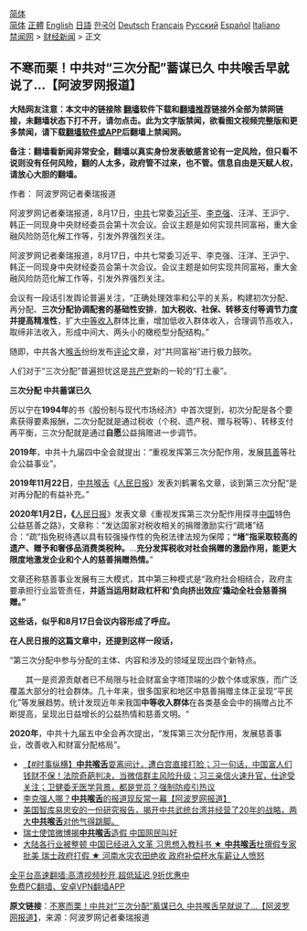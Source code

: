  <!-- 面包屑导航 --> <div class="breadcrumb"><!-- GTranslate: https://gtranslate.io/ -->  <div class="switcher notranslate">  <div class="selected">  <a href="#" onclick="return false;"> 简体</a>  </div>  <div class="option">  <a href="https://www.bannedbook.org" onclick="doGTranslate('zh-CN|zh-CN');jQuery('div.switcher div.selected a').html(jQuery(this).html());return false;" title="简体中文" class="nturl selected"> 简体</a>  <a href="https://www.bannedbook.org/zh-tw/" onclick="doGTranslate('zh-CN|zh-TW');jQuery('div.switcher div.selected a').html(jQuery(this).html());return false;" title="繁體中文" class="nturl"> 正體</a>  <a href="https://www.bannedbook.org/en/" onclick="doGTranslate('zh-CN|en');jQuery('div.switcher div.selected a').html(jQuery(this).html());return false;" title="English" class="nturl"> English</a>  <a href="https://www.bannedbook.org/ja/" onclick="doGTranslate('zh-CN|ja');jQuery('div.switcher div.selected a').html(jQuery(this).html());return false;" title="日本語" class="nturl"> 日語</a>  <a href="https://www.bannedbook.org/ko/" onclick="doGTranslate('zh-CN|ko');jQuery('div.switcher div.selected a').html(jQuery(this).html());return false;" title="한국어" class="nturl"> 한국어</a>  <a href="https://www.bannedbook.org/de/" onclick="doGTranslate('zh-CN|de');jQuery('div.switcher div.selected a').html(jQuery(this).html());return false;" title="Deutsch" class="nturl"> Deutsch</a>  <a href="https://www.bannedbook.org/fr/" onclick="doGTranslate('zh-CN|fr');jQuery('div.switcher div.selected a').html(jQuery(this).html());return false;" title="Français" class="nturl"> Français</a>  <a href="https://www.bannedbook.org/ru/" onclick="doGTranslate('zh-CN|ru');jQuery('div.switcher div.selected a').html(jQuery(this).html());return false;" title="Русский" class="nturl"> Русский</a>  <a href="https://www.bannedbook.org/es/" onclick="doGTranslate('zh-CN|es');jQuery('div.switcher div.selected a').html(jQuery(this).html());return false;" title="Español" class="nturl"> Español</a>  <a href="https://www.bannedbook.org/it/" onclick="doGTranslate('zh-CN|it');jQuery('div.switcher div.selected a').html(jQuery(this).html());return false;" title="Italiano" class="nturl"> Italiano</a>  </div>  </div>      <div class='breadcrumb-sub'><!-- Breadcrumb NavXT 6.3.0 --> <a href="https://www.bannedbook.org/" class="home">禁闻网</a> &gt; <a href="https://www.bannedbook.org/bnews/finance/" class="category">财经新闻</a> &gt; 正文</div></div><h2>不寒而栗！中共对“三次分配”蓄谋已久 中共喉舌早就说了...【阿波罗网报道】</h2> <p class="notice"><b>大陆网友注意：本文中的链接除 <a href="https://github.com/bannedbook/fanqiang" >翻墙</a>软件下载和<a href="https://github.com/killgcd/justmysocks/blob/master/README.md">翻墙推荐</a>链接外全部为禁网链接，未翻墙状态下打不开，请勿点击。此为文字版禁闻，欲看图文视频完整版和更多禁闻，请下载<a href="https://github.com/bannedbook/fanqiang">翻墙软件或APP</a>后翻墙上禁闻网。</p><p>备注：翻墙看新闻非常安全，翻墙以真实身份发表敏感言论有一定风险，但只看不说则没有任何风险，翻的人太多，政府管不过来，也不管。信息自由是天赋人权，请放心大胆的翻墙。</b></p>  <div class="entry"> <p>作者： 阿波罗网记者秦瑞报道</p> <p id="summary">阿波罗网记者秦瑞报道，8月17日，<a href="https://www.bannedbook.org/bnews/tag/%e4%b8%ad%e5%85%b1/" class="st_tag internal_tag" rel="tag" title="标签 中共 下的日志">中共</a>七常委<a href="https://www.bannedbook.org/bnews/tag/%e4%b9%a0%e8%bf%91%e5%b9%b3/" class="st_tag internal_tag" rel="tag" title="标签 习近平 下的日志">习近平</a>、<a href="https://www.bannedbook.org/bnews/tag/%e6%9d%8e%e5%85%8b%e5%bc%ba/" class="st_tag internal_tag" rel="tag" title="标签 李克强 下的日志">李克强</a>、汪洋、王沪宁、韩正一同现身中央财经委员会第十次会议。会议主题是如何实现共同富裕，重大金融风险防范化解工作等，引发外界强烈关注。</p> <p>阿波罗网记者秦瑞报道，8月17日，中共七常委习近平、李克强、汪洋、王沪宁、韩正一同现身中央财经委员会第十次会议。会议主题是如何实现共同富裕，重大金融风险防范化解工作等，引发外界强烈关注。</p> <p>会议有一段话引发舆论普遍关注，“正确处理效率和公平的关系，构建初次分配、再分配、<strong>三次分配协调配套的基础性安排</strong>，<strong>加大税收、社保、转移支付等调节力度并提高精准性</strong>，扩大<a href="https://www.bannedbook.org/bnews/tag/%E4%B8%AD%E7%AD%89%E6%94%B6%E5%85%A5/" class="st_tag internal_tag" rel="tag" title="标签 中等收入 下的日志">中等收入</a>群体比重，增加低收入群体收入，合理调节高收入，取缔非法收入，形成中间大、两头小的橄榄型分配结构。”</p>  <p>随即，中共各大<a href="https://www.bannedbook.org/bnews/tag/%E5%96%89%E8%88%8C/" class="st_tag internal_tag" rel="tag" title="标签 喉舌 下的日志">喉舌</a>纷纷发布<span class='wp_keywordlink_affiliate'><a href="https://www.bannedbook.org/bnews/comments/" title="新闻评论" target="_blank">评论</a></span>文章，对“共同富裕”进行极力鼓吹。</p> <p>人们对于“三次分配”普遍担忧这是<a href="https://www.bannedbook.org/bnews/tag/%e5%85%b1%e4%ba%a7%e5%85%9a/" class="st_tag internal_tag" rel="tag" title="标签 共产党 下的日志">共产党</a>新的一轮的“打土豪”。</p> <p><strong>三次分配 中共蓄谋已久</strong></p> <p>厉以宁在<strong>1994年</strong>的书《股份制与现代市场经济》中首次提到，初次分配是各个要素获得要素报酬，二次分配就是通过税收（个税、遗产税、赠与税等）、转移支付再平衡，三次分配就是通过<strong>自愿</strong>公益捐赠进一步调节。</p>  <p><strong>2019年</strong>，中共十九届四中全会就提出：“重视发挥第三次分配作用，发展<a href="https://www.bannedbook.org/bnews/tag/%e6%85%88%e5%96%84/" class="st_tag internal_tag" rel="tag" title="标签 慈善 下的日志">慈善</a>等社会公益事业”。</p> <p><strong>2019年11月22日</strong>，<a href="https://www.bannedbook.org/bnews/tag/%e4%b8%ad%e5%85%b1%e5%96%89%e8%88%8c/" class="st_tag internal_tag" rel="tag" title="标签 中共喉舌 下的日志">中共喉舌</a>《<span class='wp_keywordlink'><a href="https://www.bannedbook.org/forum2/topic109.html" title="透视人民日报" target="_blank">人民日报</a></span>》发表刘鹤署名文章，谈到第三次分配“是对再分配的有益补充。”</p> <p><strong>2020年1月2日，《</strong><a href="https://www.bannedbook.org/bnews/tag/%e4%ba%ba%e6%b0%91%e6%97%a5%e6%8a%a5/" class="st_tag internal_tag" rel="tag" title="标签 人民日报 下的日志">人民日报</a>》发表文章《重视发挥第三次分配作用探寻<span class='wp_keywordlink_affiliate'><a href="https://www.bannedbook.org/" title="中国" target="_blank">中国</a></span>特色公益慈善之路》，文章称：“发达国家对税收相关的捐赠激励实行“疏堵”结合：“疏”指免税待遇以具有较强操作性的免税法律法规为保障；<strong>“堵”指采取较高的遗产、赠予和奢侈品消费类税种。</strong>&#8230;<strong>充分发挥税收对社会捐赠的激励作用，能更大限度地激发企业和个人的慈善捐赠热情。</strong>”</p> <p>文章还称慈善事业发展有三大模式，其中第三种模式是“政府社会相结合，政府主要承担行业监管责任，<strong>并适当运用财政杠杆和&#8217;负向挤出效应&#8217;撬动全社会慈善捐赠。”</strong></p>  <p><strong>这些话，似乎和8月17日会议内容形成了呼应。</strong></p> <p><strong>在人民日报的这篇文章中，还提到这样一段话，</strong></p> <p>“第三次分配中参与分配的主体、内容和涉及的领域呈现出四个新特点。</p> <p>　　其一是资源贡献者已不局限与社会财富金字塔顶端的少数个体或家族，而广泛覆盖大部分的社会群体。几十年来，很多国家和地区中慈善捐赠主体正呈现“平民化”等发展趋势。统计发现近年来我国<strong>中等收入群体</strong>在各类基金会中的捐赠占比不断提高，呈现出日益增长的公益热情和慈善文明。“</p>  <p><strong>2020年</strong>，中共十九届五中全会再次提出，“发挥第三次分配作用，发展慈善事业，改善收入和财富分配格局”。</p> <ul class='op-related-articles' title='相关阅读'> <li><a href='https://www.bannedbook.org/bnews/bannedvideo/20210819/1608891.html' target='_blank'>【#时事纵横】<b>中共喉舌</b>耍离间计，遭白宫直接打脸；习一句话，中国富人们钱财不保！法院奇葩判决，当微信群主风险升级；习三亲信火速升官，仕途受关注；卫健委无医学背景，都是党员？强制防疫引热议</a></li> <li><a href='https://www.bannedbook.org/bnews/topimagenews/20210818/1608433.html' target='_blank'>李克强人哪？<b>中共喉舌</b>的报道现反常一幕【阿波罗网报道】</a></li> <li><a href='https://www.bannedbook.org/bnews/bannedvideo/20210815/1606774.html' target='_blank'>美国智库易思安的一份研究报告，揭开中共武统台湾并经营了20年的战略，两大<b>中共喉舌</b>对他气得跳脚。</a></li> <li><a href='https://www.bannedbook.org/bnews/bannedvideo/20210813/1605568.html' target='_blank'>瑞士使馆微博揭<b>中共喉舌</b>造假 中国网民叫好</a></li> <li><a href='https://www.bannedbook.org/bnews/bannedvideo/20210812/1604773.html' target='_blank'>大陆各行业被整顿 中国已经进入文革 习思想入教科书 ★  <b>中共喉舌</b>杜撰假专家批美 瑞士政府打假 ★   河南水灾农田绝收 政府补偿杯水车薪让人愤怒</a></li> </ul> <p class="texttj"> <a href="https://github.com/bannedbook/fanqiang/wiki/V2ray%E6%9C%BA%E5%9C%BA" target="_blank">全平台高速翻墙:高清视频秒开,超低延迟,9折优惠中</a><br/> <a href="https://github.com/bannedbook/fanqiang/wiki/%E7%A6%81%E9%97%BB%E7%BD%91%E5%AE%89%E5%8D%93%E7%BF%BB%E5%A2%99%E6%96%B0%E9%97%BBAPP" target="_blank">免费PC翻墙、安卓VPN翻墙APP</a></p><p> <b>原文链接</b>：<a class="src_link" href="https://www.aboluowang.com/2021/0819/1634784.html" target="_blank">不寒而栗！中共对“三次分配”蓄谋已久 中共喉舌早就说了&#8230;【阿波罗网报道】</a>，来源：阿波罗网记者秦瑞报道 </p><a name='sharetosocial'></a>  <div style="margin-bottom:5px;padding-bottom:5px;clear:both"> <div id="archive-pix-1" class="banner-ads"> <!-- AuctionX Display platform tag START --> <div id="26318x728x90x621x_ADSLOT2" clicktrack="%%CLICK_URL_ESC%%"></div> <!-- AuctionX Display platform tag END --> </div> <div id="archive-pix-2" class="banner-ads"> <!-- AuctionX Display platform tag START --> <div id="26315x300x250x621x_ADSLOT2" clicktrack="%%CLICK_URL_ESC%%"></div> <!-- AuctionX Display platform tag END --> </div> </div>  <div id="archive-pix-1" class="banner-ads"> <!-- AuctionX Display platform tag START --> <div id="26318x728x90x621x_ADSLOT3" clicktrack="%%CLICK_URL_ESC%%"></div> <!-- AuctionX Display platform tag END --> </div> </div><!--END ENTRY--> 
